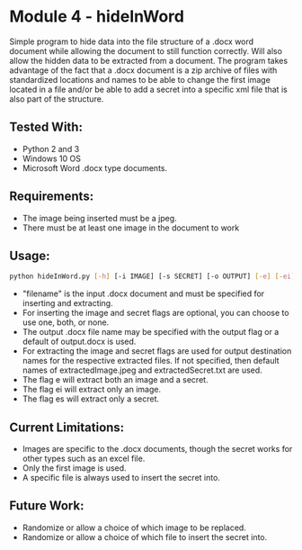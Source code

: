 # Module 4 - hideInWord

Simple program to hide data into the file structure of a .docx word document while allowing the document to still function correctly.
Will also allow the hidden data to be extracted from a document.
The program takes advantage of the fact that a .docx document is a zip archive of files with standardized locations and names
	to be able to change the first image located in a file and/or be able to add a secret into a specific xml file that is also
	part of the structure.

## Tested With:

- Python 2 and 3
- Windows 10 OS
- Microsoft Word .docx type documents.

## Requirements:

- The image being inserted must be a jpeg.
- There must be at least one image in the document to work

## Usage:

```bash
python hideInWord.py [-h] [-i IMAGE] [-s SECRET] [-o OUTPUT] [-e] [-ei] [-es] filename
```
- "filename" is the input .docx document and must be specified for inserting and extracting.
- For inserting the image and secret flags are optional, you can choose to use one, both, or none.
- The output .docx file name may be specified with the output flag or a default of output.docx is used.
- For extracting the image and secret flags are used for output destination names for the respective extracted files. If not specified, then default names of extractedImage.jpeg and extractedSecret.txt are used.
- The flag e will extract both an image and a secret.
- The flag ei will extract only an image.
- The flag es will extract only a secret.

## Current Limitations:

- Images are specific to the .docx documents, though the secret works for other types such as an excel file.
- Only the first image is used.
- A specific file is always used to insert the secret into.

## Future Work:

- Randomize or allow a choice of which image to be replaced.
- Randomize or allow a choice of which file to insert the secret into.
